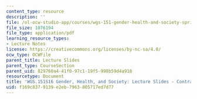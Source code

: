 ```yaml
---
content_type: resource
description: ''
file: /ol-ocw-studio-app/courses/wgs-151-gender-health-and-society-spring-2016/f169c8379139e2eb7963805717ed7d77_MITWGS_151S16_Week9.pdf
file_size: 1076194
file_type: application/pdf
learning_resource_types:
- Lecture Notes
license: https://creativecommons.org/licenses/by-nc-sa/4.0/
ocw_type: OCWFile
parent_title: Lecture Slides
parent_type: CourseSection
parent_uid: 829760a4-41f0-97c1-19f5-998b59d4a918
resourcetype: Document
title: 'WGS.151S16 Gender, Health, and Society: Lecture Slides - Contraceptives'
uid: f169c837-9139-e2eb-7963-805717ed7d77
---
```

